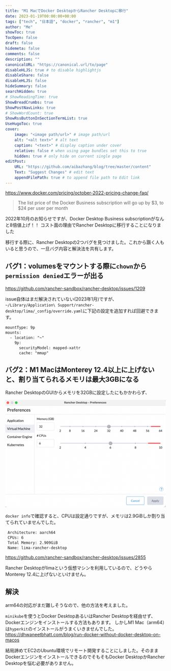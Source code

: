 ```yaml
---
title: "M1 MacでDocker DesktopからRancher Desktopに移行"
date: 2023-01-19T00:00:00+00:00
tags: ["tech", "日本語", "docker", "rancher", "m1"]
author: "Me"
showToc: true
TocOpen: false
draft: false
hidemeta: false
comments: false
description: ""
canonicalURL: "https://canonical.url/to/page"
disableHLJS: true # to disable highlightjs
disableShare: false
disableHLJS: false
hideSummary: false
searchHidden: true
# ShowReadingTime: true
ShowBreadCrumbs: true
ShowPostNavLinks: true
# ShowWordCount: true
ShowRssButtonInSectionTermList: true
UseHugoToc: true
cover:
    image: "<image path/url>" # image path/url
    alt: "<alt text>" # alt text
    caption: "<text>" # display caption under cover
    relative: false # when using page bundles set this to true
    hidden: true # only hide on current single page
editPost:
    URL: "https://github.com/aibazhang/blog/tree/master/content"
    Text: "Suggest Changes" # edit text
    appendFilePath: true # to append file path to Edit link
---
```


https://www.docker.com/pricing/october-2022-pricing-change-faq/

> The list price of the Docker Business subscription will go up by $3, to $24 per user per month

2022年10月のお知らせですが、Docker Desktop Business subscriptionがなんと8倍値上げ！！
コスト面の理由でRancher Desktopに移行することになりました

移行する際に、Rancher Desktopの2つバグを見つけました。これから躓く人もいると思うので、一旦バグ内容と解決法を共有します。

## バグ1：volumesをマウントする際に`chown`から`permission denied`エラーが出る

https://github.com/rancher-sandbox/rancher-desktop/issues/1209

issue自体はまだ解決されていない(2023年1月)ですが、
`~/Library/Application\ Support/rancher-desktop/lima/_config/override.yaml`に下記の設定を追加すれば回避できます。
```
mountType: 9p
mounts:
  - location: "~"
    9p:
      securityModel: mapped-xattr
      cache: "mmap"
```

## バグ2：M1 MacはMonterey 12.4以上に上げないと、割り当てられるメモリは最大3GBになる

Rancher DesktopのGUIからメモリを32GBに設定したにもかかわらず、

![](images/84ff3f794bab-20230119.png)

`docker info`で確認すると、CPUは設定通りですが、メモリは2.9GiBしか割り当てられていませんでした。

```
 Architecture: aarch64
 CPUs: 6
 Total Memory: 2.909GiB
 Name: lima-rancher-desktop
```

https://github.com/rancher-sandbox/rancher-desktop/issues/2855

Rancher Desktopがlimaという仮想マシンを利用しているので、どうやらMonterey 12.4に上げないといけません。

## 解決

arm64の対応がまだ難しそうなので、他の方法を考えました。

`minikube`を使うとDocker DesktopあるいはRancher Desktopを経由せず、Dockerエンジンをインストールする方法もあります。
しかしM1 Mac（arm64）は`hyperkit`のインストールがうまくいきませんでした。
https://dhwaneetbhatt.com/blog/run-docker-without-docker-desktop-on-macos

結局諦めてEC2のUbuntu環境でリモート開発することにしました。そのままDockerエンジンをインストールできるのでそもそもDocker DesktopかRancher Desktopを悩む必要がありません。

